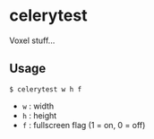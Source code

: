 # celerytest
Voxel stuff...

## Usage
```
$ celerytest w h f
```
- `w` : width
- `h` : height
- `f` : fullscreen flag (1 = on, 0 = off)